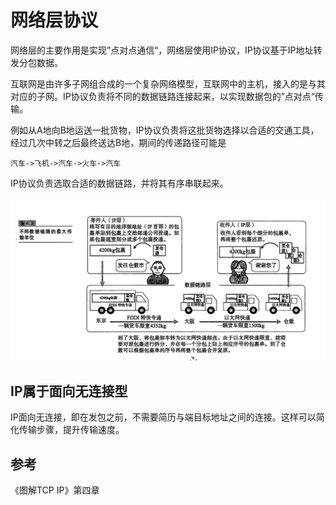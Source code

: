 # 网络层协议

网络层的主要作用是实现”点对点通信“，网络层使用IP协议，IP协议基于IP地址转发分包数据。

互联网是由许多子网组合成的一个复杂网络模型，互联网中的主机，接入的是与其对应的子网。IP协议负责将不同的数据链路连接起来，以实现数据包的”点对点“传输。

例如从A地向B地运送一批货物，IP协议负责将这批货物选择以合适的交通工具，经过几次中转之后最终送达B地，期间的传递路径可能是

~~~
汽车->飞机->汽车->火车->汽车
~~~

IP协议负责选取合适的数据链路，并将其有序串联起来。

![ip](../assets/ip.png)

## IP属于面向无连接型

IP面向无连接，即在发包之前，不需要简历与端目标地址之间的连接。这样可以简化传输步骤，提升传输速度。

## 参考

《图解TCP IP》第四章